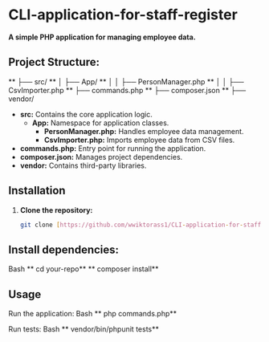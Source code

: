 # CLI-application-for-staff-register

**A simple PHP application for managing employee data.**


## Project Structure:
** ├── src/
** │   ├── App/
** │   │   ├── PersonManager.php
** │   │   ├── CsvImporter.php
** ├── commands.php
** ├── composer.json
** ├── vendor/

* **src:** Contains the core application logic.
  * **App:** Namespace for application classes.
    * **PersonManager.php:** Handles employee data management.
    * **CsvImporter.php:** Imports employee data from CSV files.
* **commands.php:** Entry point for running the application.
* **composer.json:** Manages project dependencies.
* **vendor:** Contains third-party libraries.

## Installation
1. **Clone the repository:**
   ```bash
   git clone [https://github.com/wwiktorass1/CLI-application-for-staff-register.git](https://github.comwwiktorass1/CLI-application-for-staff-register.git)


##   Install dependencies:
Bash
** cd your-repo**
** composer install**


## Usage
Run the application:
Bash
** php commands.php**

Run tests:
Bash
** vendor/bin/phpunit tests**
